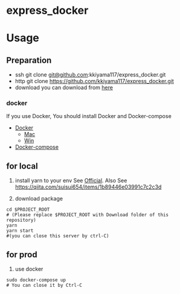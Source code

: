 # express_docker

# Usage 
## Preparation
- ssh
git clone git@github.com:kkiyama117/express_docker.git
- http
git clone https://github.com/kkiyama117/express_docker.git
- download
you can download from [here](https://github.com/kkiyama117/express_docker/archive/master.zip)

### docker
If you use Docker, You should install Docker and Docker-compose

- [Docker](https://docs.docker.com/install/)
  - [Mac](https://docs.docker.com/docker-for-mac/install/)
  - [Win](https://docs.docker.com/docker-for-windows/install/)
- [Docker-compose](https://docs.docker.com/compose/install/)

## for local 
1. install yarn to your env 
See [Official](https://yarnpkg.com/lang/ja/). 
Also See https://qiita.com/suisui654/items/1b89446e03991c7c2c3d

2. download package
```
cd $PROJECT_ROOT
# (Please replace $PROJECT_ROOT with Download folder of this repository)
yarn
yarn start
#(you can close this server by ctrl-C)
``` 

## for prod
1. use docker
```$bash
sudo docker-compose up
# You can close it by Ctrl-C
```

